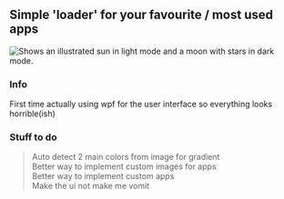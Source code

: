## Simple 'loader' for your favourite / most used apps

<picture>
  <source media="(prefers-color-scheme: dark)" srcset="https://github.com/yurkyu/Loader-for-your-favourite-apps/blob/master/Images/Screenshot_264.png">
  <img alt="Shows an illustrated sun in light mode and a moon with stars in dark mode." src="https://github.com/yurkyu/Loader-for-your-favourite-apps/blob/master/Images/Screenshot_264.png">
</picture>

### Info
First time actually using wpf for the user interface so everything looks horrible(ish) 

### Stuff to do

> Auto detect 2 main colors from image for gradient <br>
> Better way to implement custom images for apps <br>
> Better way to implement custom apps <br>
> Make the ui not make me vomit <br>

